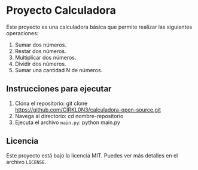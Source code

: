 # Proyecto Calculadora

Este proyecto es una calculadora básica que permite realizar las siguientes operaciones:
1. Sumar dos números.
2. Restar dos números.
3. Multiplicar dos números.
4. Dividir dos números.
5. Sumar una cantidad N de números.

## Instrucciones para ejecutar

1. Clona el repositorio: git clone https://github.com/CIRKL0N3/calculadora-open-source.git
2. Navega al directorio: cd nombre-repositorio
3. Ejecuta el archivo `main.py`: python main.py


## Licencia

Este proyecto está bajo la licencia MIT. Puedes ver más detalles en el archivo `LICENSE`.


